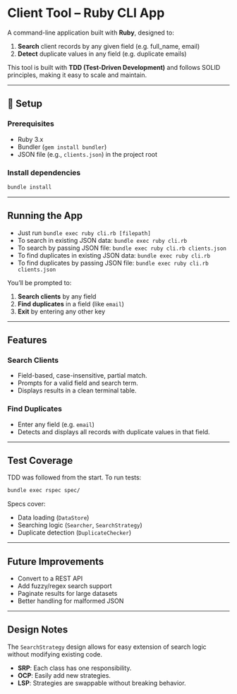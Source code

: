 # Client Tool – Ruby CLI App

A command-line application built with **Ruby**, designed to:

1. **Search** client records by any given field (e.g. full_name, email)
2. **Detect** duplicate values in any field (e.g. duplicate emails)

This tool is built with **TDD (Test-Driven Development)** and follows SOLID principles, making it easy to scale and maintain.

---

## 🚀 Setup

### Prerequisites

- Ruby 3.x
- Bundler (`gem install bundler`)
- JSON file (e.g., `clients.json`) in the project root

### Install dependencies

```bash
bundle install
```

---

## Running the App

  - Just run `bundle exec ruby cli.rb [filepath]`
  - To search in existing JSON data:
  `bundle exec ruby cli.rb`
  - To search by passing JSON file:
  `bundle exec ruby cli.rb clients.json`
  - To find duplicates in existing JSON data:
  `bundle exec ruby cli.rb`
  - To find duplicates by passing JSON file:
  `bundle exec ruby cli.rb clients.json`

You’ll be prompted to:

1. **Search clients** by any field
2. **Find duplicates** in a field (like `email`)
3. **Exit** by entering any other key

---

## Features

### Search Clients

- Field-based, case-insensitive, partial match.
- Prompts for a valid field and search term.
- Displays results in a clean terminal table.

### Find Duplicates

- Enter any field (e.g. `email`)
- Detects and displays all records with duplicate values in that field.

---

## Test Coverage

TDD was followed from the start. To run tests:

```bash
bundle exec rspec spec/
```

Specs cover:

- Data loading (`DataStore`)
- Searching logic (`Searcher`, `SearchStrategy`)
- Duplicate detection (`DuplicateChecker`)

---

## Future Improvements

- Convert to a REST API
- Add fuzzy/regex search support
- Paginate results for large datasets
- Better handling for malformed JSON

---

## Design Notes

The `SearchStrategy` design allows for easy extension of search logic without modifying existing code.

- **SRP**: Each class has one responsibility.
- **OCP**: Easily add new strategies.
- **LSP**: Strategies are swappable without breaking behavior.
